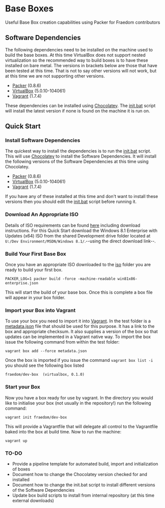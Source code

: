 # Base Boxes
Useful Base Box creation capabilities using Packer for Fraedom contributors

## Software Dependencies

The following dependencies need to be installed on the machine used to build the base boxes. At this time VirtualBox does not support nested virtualization so the recommended way to build boxes is to have these installed on bare metal. The versions in brackets below are those that have been tested at this time. That is not to say other versions will not work, but at this time we are not supporting other versions.

* [Packer](https://www.packer.io/)  (0.8.6)
* [VirtualBox](https://www.virtualbox.org/) (5.0.10-104061)
* [Vagrant](https://www.vagrantup.com/) (1.7.4)

These dependencies can be installed using [Chocolatey](https://chocolatey.org/). The [init.bat](init.bat) script will install the latest version if none is found on the machine it is run on.

## Quick Start

### Install Software Dependencies
The quickest way to install the dependencies is to run the [init.bat](init.bat) script. This will use [Chocolatey](https://chocolatey.org/) to install the Software Dependencies. It will install the following versions of the Software Dependencies at this time using Chocolatey.

* [Packer](https://www.packer.io/)  (0.8.6)
* [VirtualBox](https://www.virtualbox.org/) (5.0.10-104061)
* [Vagrant](https://www.vagrantup.com/) (1.7.4)

If you have any of these installed at this time and don't want to install these versions then you should edit the [init.bat](init.bat) script before running it.

### Download An Appropriate ISO

Details of ISO requirements can be found [here](iso/README.md) including download instructions. For this Quick Start download the Windows 8.1 Enterprise with Updates (x64) ISO from the shared Development drive folder located at `U:/Dev Environment/MSDN/Windows 8.1/`.--using the direct download link--.

### Build Your First Base Box

Once you have an appropriate ISO downloaded to the [iso](iso) folder you are ready to build your first box.

    PACKER_LOG=1 packer build -force -machine-readable win81x86-enterprise.json

This will start the build of your base box. Once this is complete a box file will appear in your box folder.

### Import your Box into Vagrant

To use your box you need to import it into [Vagrant](https://www.vagrantup.com/). In the test folder is a [metadata.json](test/metadata.json) file that should be used for this purpose. It has a link to the box and appropriate checksum. It also supplies a version of the box so that updates can be implemented in a Vagrant native way. To import the box issue the following command from within the test folder:

    vagrant box add --force metadata.json
    
Once the box is imported if you issue the command `vagrant box list -i` you should see the following box listed

    fraedom/dev-box  (virtualbox, 0.1.0)
    
### Start your Box

Now you have a box ready for use by vagrant. In the directory you would like to initialise your box (not usually in the repository!) run the following command:

    vagrant init fraedom/dev-box
    
This will provide a Vagrantfile that will delegate all control to the Vagrantfile baked into the box at build time. Now to run the machine:

    vagrant up

### TO-DO
* Provide a pipeline template for automated build, import and initialization of boxes
* Document how to change the Chocolatey version checked for and installed
* Document how to change the init.bat script to install different versions of the Software Dependencies
* Update box build scripts to install from internal repository (at this time external downloads)